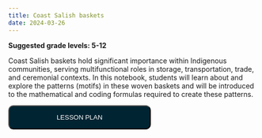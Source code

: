 ```yaml
---
title: Coast Salish baskets
date: 2024-03-26
---
```

<p><b>Suggested grade levels: 5-12</b></p>
Coast Salish baskets hold significant importance within Indigenous communities, serving multifunctional roles in storage, transportation, trade, and ceremonial contexts. In this notebook, students will learn about and explore the patterns (motifs) in these woven baskets and will be introduced to the mathematical and coding formulas required to create these patterns.

<a href="Coast-Salish-basket-weaving-lesson-plan.pdf" target="_blank"><button style="background:#002432;color:white;border-radius:10px;padding:15px;width:30vw;">LESSON PLAN</button></a>